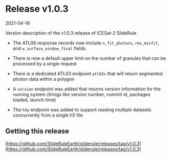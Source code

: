 # Release v1.0.3

2021-04-16

Version description of the v1.0.3 release of ICESat-2 SlideRule

* The ATL06 response records now include `n_fit_photons`, `rms_misfit`, and `w_surface_window_final` fields.

* There is now a default upper limit on the number of granules that can be processed by a single request

* There is a dedicated ATL03 endpoint `atl03s` that will return segmented photon data within a polygon

* A `version` endpoint was added that returns version information for the running system (things like version number, commit id, packages loaded, launch time)

* The `h5p` endpoint was added to support reading multiple datasets concurrently from a single h5 file

## Getting this release

[https://github.com/SlideRuleEarth/sliderule/releases/tag/v1.0.3](https://github.com/SlideRuleEarth/sliderule/releases/tag/v1.0.3)


